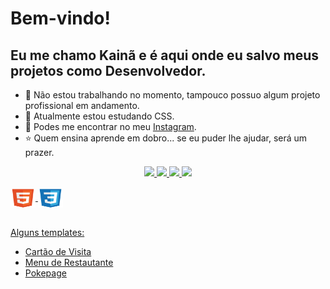 ### <h1>Bem-vindo!</h1> <h2> Eu me chamo Kainã e é aqui onde eu salvo meus projetos como Desenvolvedor. </h2>

- 👷‍ Não estou trabalhando no momento, tampouco possuo algum projeto profissional em andamento.
- 🌱 Atualmente estou estudando CSS.
- 🐸 Podes me encontrar no meu [Instagram](https://www.instagram.com/kainademoura/).
- ⭐ Quem ensina aprende em dobro... se eu puder lhe ajudar, será um prazer.


<div align="center">
  <a href="https://github.com/kainamc">
  <img height="180em" src="https://github-readme-stats.vercel.app/api?username=kainamc&show_icons=true&theme=merko&include_all_commits=true&count_private=true"/>
  <img height="180em" src="https://github-readme-stats.vercel.app/api/top-langs/?username=kainamc&layout=compact&langs_count=7&theme=merko&layout=compact"/>
  
   <img height="180em" src="https://github-readme-stats.vercel.app/api?username=rafaballerini&show_icons=true&theme=dracula&include_all_commits=true&count_private=true"/>
  <img height="180em" src="https://github-readme-stats.vercel.app/api/top-langs/?username=rafaballerini&layout=compact&langs_count=7&theme=dracula"/>
</div>
  
  <div style="display: inline_block"><br>
    
  <img align="center" alt="kainamc-HTML" height="30" width="40" src="https://raw.githubusercontent.com/devicons/devicon/master/icons/html5/html5-original.svg">
  <img align="center" alt="kainamc-CSS" height="30" width="40" src="https://raw.githubusercontent.com/devicons/devicon/master/icons/css3/css3-original.svg">
  
 <br>
</div><br>
  
  <div>
    <p>Alguns templates: <!--- <img align="right" src="https://static.ragnaplace.com/db/npc/gif/1884.gif" /></p> -->
    
 <ul>
  <li><a href="https://kainamc.github.io/CSSdesafio01-cartao-visita/">Cartão de Visita</a></li>
  <li><a href="https://super-couscous-eb2ed3bb.pages.github.io/">Menu de Restautante</a></li>
  <li><a href="https://kainamc.github.io/pokepage/">Pokepage</a></li>
   
</ul>
   
  
